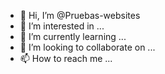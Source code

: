 - 👋 Hi, I’m @Pruebas-websites
- 👀 I’m interested in ...
- 🌱 I’m currently learning ...
- 💞️ I’m looking to collaborate on ...
- 📫 How to reach me ...

<!---
Pruebas-websites/Pruebas-websites is a ✨ special ✨ repository because its `README.md` (this file) appears on your GitHub profile.
You can click the Preview link to take a look at your changes.
--->
